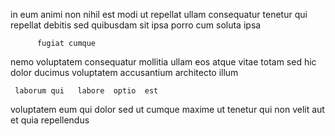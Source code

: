<!--
title: Progressive static array
author: Meaghan
date: 2015-03-06-2210
link: 2015-03-06-2210-progressive-static-array
tags: [search,inject,Technology]
-->

  
in eum animi non nihil
est  modi ut 
repellat ullam  consequatur tenetur  qui  
repellat debitis sed quibusdam  sit ipsa
porro cum soluta ipsa
 	      fugiat cumque  
 nemo voluptatem consequatur mollitia
   ullam eos
atque vitae  totam sed hic  dolor
ducimus voluptatem accusantium architecto    illum
 	 laborum qui   labore  optio  est
 voluptatem  eum  qui dolor sed ut
 cumque  maxime ut  tenetur qui 
non  velit aut et quia  repellendus 